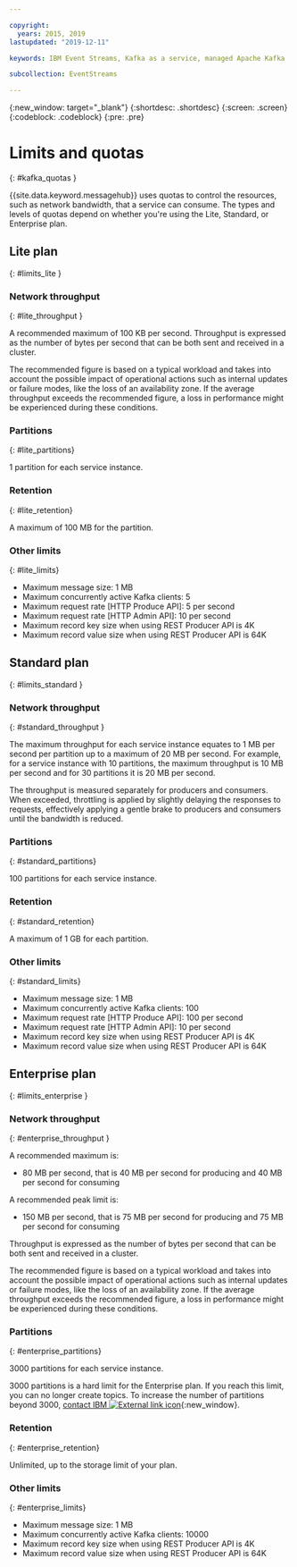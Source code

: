 ```yaml
---

copyright:
  years: 2015, 2019
lastupdated: "2019-12-11"

keywords: IBM Event Streams, Kafka as a service, managed Apache Kafka

subcollection: EventStreams

---
```


{:new_window: target="_blank"}
{:shortdesc: .shortdesc}
{:screen: .screen}
{:codeblock: .codeblock}
{:pre: .pre}


# Limits and quotas
{: #kafka_quotas }

{{site.data.keyword.messagehub}} uses quotas to control the resources, such as network bandwidth, that a service can consume. The types and levels of quotas depend on whether you're using the Lite, Standard, or Enterprise plan.

## Lite plan
{: #limits_lite }

### Network throughput
{: #lite_throughput }

A recommended maximum of 100 KB per second. Throughput is expressed as the number of bytes per second that can be both sent and received in a cluster.

The recommended figure is based on a typical workload and takes into account the possible impact of operational actions such as internal updates or failure modes, like the loss of an availability zone. If the average throughput exceeds the recommended figure, a loss in performance might be experienced during these conditions.


### Partitions
{: #lite_partitions}

1 partition for each service instance.

### Retention
{: #lite_retention}

A maximum of 100 MB for the partition. 

### Other limits
{: #lite_limits}

* Maximum message size: 1 MB
* Maximum concurrently active Kafka clients: 5
* Maximum request rate [HTTP Produce API]: 5 per second
* Maximum request rate [HTTP Admin API]: 10 per second
* Maximum record key size when using REST Producer API is 4K 
* Maximum record value size when using REST Producer API is 64K

## Standard plan
{: #limits_standard }

### Network throughput
{: #standard_throughput }

The maximum throughput for each service instance equates to 1 MB per second per partition up to a maximum of 20 MB per second. For example, for a service instance with 10 partitions, the maximum throughput is 10 MB per second and for 30 partitions it is 20 MB per second.

The throughput is measured separately for producers and consumers. When exceeded, throttling is applied by slightly delaying the responses to requests, effectively applying a gentle brake to producers and consumers until the bandwidth is reduced.

### Partitions
{: #standard_partitions}

100 partitions for each service instance.

### Retention
{: #standard_retention}

A maximum of 1 GB for each partition.

### Other limits
{: #standard_limits}

* Maximum message size: 1 MB
* Maximum concurrently active Kafka clients: 100
* Maximum request rate [HTTP Produce API]: 100 per second
* Maximum request rate [HTTP Admin API]: 10 per second
* Maximum record key size when using REST Producer API is 4K 
* Maximum record value size when using REST Producer API is 64K

## Enterprise plan
{: #limits_enterprise }

### Network throughput
{: #enterprise_throughput }

A recommended maximum is:
* 80 MB per second, that is 40 MB per second for producing and 40 MB per second for consuming

A recommended peak limit is:
* 150 MB per second, that is 75 MB per second for producing and 75 MB per second for consuming

Throughput is expressed as the number of bytes per second that can be both sent and received in a cluster.

The recommended figure is based on a typical workload and takes into account the possible impact of operational actions such as internal updates or failure modes, like the loss of an availability zone. If the average throughput exceeds the recommended figure, a loss in performance might be experienced during these conditions.


### Partitions
{: #enterprise_partitions}

3000 partitions for each service instance. 

3000 partitions is a hard limit for the Enterprise plan. If you reach this limit, you can no longer create topics. To increase the number of partitions beyond 3000, [contact IBM ![External link icon](../../icons/launch-glyph.svg "External link icon")](/docs/get-support?topic=get-support-getting-customer-support#using-avatar){:new_window}.

### Retention
{: #enterprise_retention}

Unlimited, up to the storage limit of your plan.

### Other limits
{: #enterprise_limits}

* Maximum message size: 1 MB
* Maximum concurrently active Kafka clients: 10000
* Maximum record key size when using REST Producer API is 4K 
* Maximum record value size when using REST Producer API is 64K



















